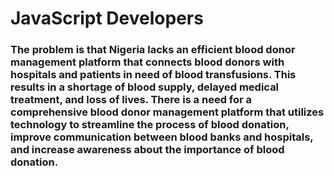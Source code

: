 # JavaScript Developers

### The problem is that Nigeria lacks an efficient blood donor management platform that connects blood donors with hospitals and patients in need of blood transfusions. This results in a shortage of blood supply, delayed medical treatment, and loss of lives. There is a need for a comprehensive blood donor management platform that utilizes technology to streamline the process of blood donation, improve communication between blood banks and hospitals, and increase awareness about the importance of blood donation.